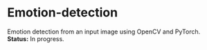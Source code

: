 # Emotion-detection
Emotion detection from an input image using OpenCV and PyTorch.<br>
<strong>Status:</strong> In progress.
